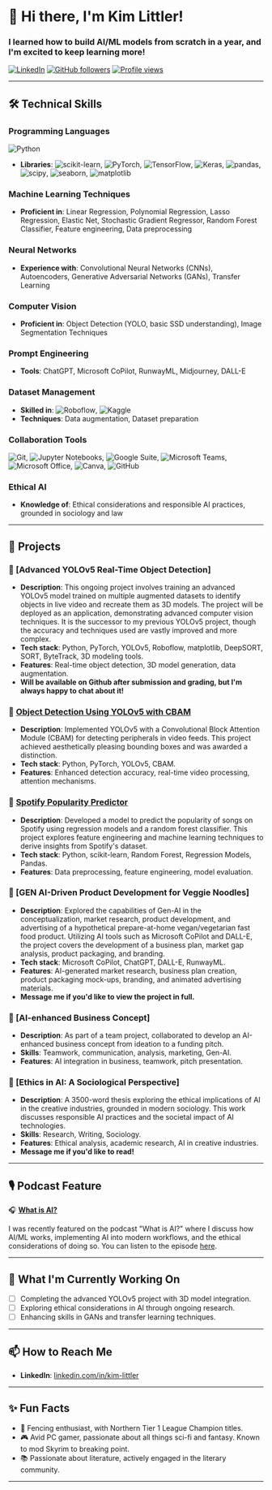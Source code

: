 
# 👋 Hi there, I'm Kim Littler!
### I learned how to build AI/ML models from scratch in a year, and I'm excited to keep learning more!

[![LinkedIn](https://img.shields.io/badge/-LinkedIn-blue?style=flat&logo=Linkedin&logoColor=white&link=https://www.linkedin.com/in/kim-littler/)](https://www.linkedin.com/in/kim-littler/)
[![GitHub followers](https://img.shields.io/github/followers/KML-Fig09?label=Follow&style=social)](https://github.com/KML-Fig09)
[![Profile views](https://komarev.com/ghpvc/?username=KML-Fig09&color=brightgreen)](https://github.com/KML-Fig09)

---

## 🛠️ Technical Skills

### Programming Languages
![Python](https://img.shields.io/badge/-Python-333333?style=flat&logo=python)
- **Libraries**: ![scikit-learn](https://img.shields.io/badge/-scikit--learn-333333?style=flat&logo=scikit-learn), ![PyTorch](https://img.shields.io/badge/-PyTorch-333333?style=flat&logo=pytorch), ![TensorFlow](https://img.shields.io/badge/-TensorFlow-333333?style=flat&logo=tensorflow), ![Keras](https://img.shields.io/badge/-Keras-333333?style=flat&logo=keras), ![pandas](https://img.shields.io/badge/-pandas-333333?style=flat&logo=pandas), ![scipy](https://img.shields.io/badge/-scipy-333333?style=flat&logo=scipy), ![seaborn](https://img.shields.io/badge/-seaborn-333333?style=flat&logo=seaborn), ![matplotlib](https://img.shields.io/badge/-matplotlib-333333?style=flat&logo=matplotlib)

### Machine Learning Techniques
- **Proficient in**: Linear Regression, Polynomial Regression, Lasso Regression, Elastic Net, Stochastic Gradient Regressor, Random Forest Classifier, Feature engineering, Data preprocessing

### Neural Networks
- **Experience with**: Convolutional Neural Networks (CNNs), Autoencoders, Generative Adversarial Networks (GANs), Transfer Learning

### Computer Vision
- **Proficient in**: Object Detection (YOLO, basic SSD understanding), Image Segmentation Techniques

### Prompt Engineering
- **Tools**: ChatGPT, Microsoft CoPilot, RunwayML, Midjourney, DALL-E

### Dataset Management
- **Skilled in**: ![Roboflow](https://img.shields.io/badge/-Roboflow-333333?style=flat&logo=roboflow), ![Kaggle](https://img.shields.io/badge/-Kaggle-333333?style=flat&logo=kaggle)
- **Techniques**: Data augmentation, Dataset preparation

### Collaboration Tools
![Git](https://img.shields.io/badge/-Git-333333?style=flat&logo=git), ![Jupyter Notebooks](https://img.shields.io/badge/-Jupyter%20Notebooks-333333?style=flat&logo=jupyter), ![Google Suite](https://img.shields.io/badge/-Google%20Suite-333333?style=flat&logo=google), ![Microsoft Teams](https://img.shields.io/badge/-Microsoft%20Teams-333333?style=flat&logo=microsoft-teams), ![Microsoft Office](https://img.shields.io/badge/-Microsoft%20Office-333333?style=flat&logo=microsoft-office), ![Canva](https://img.shields.io/badge/-Canva-333333?style=flat&logo=canva), ![GitHub](https://img.shields.io/badge/-GitHub-333333?style=flat&logo=github)

### Ethical AI
- **Knowledge of**: Ethical considerations and responsible AI practices, grounded in sociology and law

---

## 💼 Projects

### 🚀 [Advanced YOLOv5 Real-Time Object Detection]
- **Description**: This ongoing project involves training an advanced YOLOv5 model trained on multiple augmented datasets to identify objects in live video and recreate them as 3D models. The project will be deployed as an application, demonstrating advanced computer vision techniques. It is the successor to my previous YOLOv5 project, though the accuracy and techniques used are vastly improved and more complex.
- **Tech stack**: Python, PyTorch, YOLOv5, Roboflow, matplotlib, DeepSORT, SORT, ByteTrack, 3D modeling tools.
- **Features**: Real-time object detection, 3D model generation, data augmentation.
- **Will be available on Github after submission and grading, but I'm always happy to chat about it!**

### 🔧 [Object Detection Using YOLOv5 with CBAM](https://github.com/KML-Fig09/peripheral-detection)
- **Description**: Implemented YOLOv5 with a Convolutional Block Attention Module (CBAM) for detecting peripherals in video feeds. This project achieved aesthetically pleasing bounding boxes and was awarded a distinction.
- **Tech stack**: Python, PyTorch, YOLOv5, CBAM.
- **Features**: Enhanced detection accuracy, real-time video processing, attention mechanisms.

### 🎵 [Spotify Popularity Predictor](https://github.com/KML-Fig09/Spotify-Song-Predictor)
- **Description**: Developed a model to predict the popularity of songs on Spotify using regression models and a random forest classifier. This project explores feature engineering and machine learning techniques to derive insights from Spotify's dataset.
- **Tech stack**: Python, scikit-learn, Random Forest, Regression Models, Pandas.
- **Features**: Data preprocessing, feature engineering, model evaluation.

### 🍜 [GEN AI-Driven Product Development for Veggie Noodles]
- **Description**: Explored the capabilities of Gen-AI in the conceptualization, market research, product development, and advertising of a hypothetical prepare-at-home vegan/vegetarian fast food product. Utilizing AI tools such as Microsoft CoPilot and DALL-E, the project covers the development of a business plan, market gap analysis, product packaging, and branding.
- **Tech stack**: Microsoft CoPilot, ChatGPT, DALL-E, RunwayML.
- **Features**: AI-generated market research, business plan creation, product packaging mock-ups, branding, and animated advertising materials.
- **Message me if you'd like to view the project in full.**

### 💼 [AI-enhanced Business Concept]
- **Description**: As part of a team project, collaborated to develop an AI-enhanced business concept from ideation to a funding pitch. 
- **Skills**: Teamwork, communication, analysis, marketing, Gen-AI.
- **Features**: AI integration in business, teamwork, pitch presentation.

### 📜 [Ethics in AI: A Sociological Perspective]
- **Description**: A 3500-word thesis exploring the ethical implications of AI in the creative industries, grounded in modern sociology. This work discusses responsible AI practices and the societal impact of AI technologies.
- **Skills**: Research, Writing, Sociology.
- **Features**: Ethical analysis, academic research, AI in creative industries.
- **Message me if you'd like to read!**

---

## 🎙️ Podcast Feature

🎧 **[What is AI?](https://open.spotify.com/show/1SjtWmveSEqdwB6GLzViXt)**  

I was recently featured on the podcast "What is AI?" where I discuss how AI/ML works, implementing AI into modern workflows, and the ethical considerations of doing so. You can listen to the episode [here](https://open.spotify.com/show/1SjtWmveSEqdwB6GLzViXt).

---

## 🎯 What I'm Currently Working On

- [ ] Completing the advanced YOLOv5 project with 3D model integration.
- [ ] Exploring ethical considerations in AI through ongoing research.
- [ ] Enhancing skills in GANs and transfer learning techniques.

---

## 📫 How to Reach Me

- **LinkedIn**: [linkedin.com/in/kim-littler](https://www.linkedin.com/in/kim-littler)

---

## ✨ Fun Facts

- 🥇 Fencing enthusiast, with Northern Tier 1 League Champion titles.
- 🎮 Avid PC gamer, passionate about all things sci-fi and fantasy. Known to mod Skyrim to breaking point.
- 📚 Passionate about literature, actively engaged in the literary community.

---
